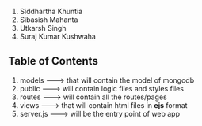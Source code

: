 1. Siddhartha Khuntia
2. Sibasish Mahanta
3. Utkarsh Singh
4. Suraj Kumar Kushwaha

## Table of Contents
1. models   ---> that will contain the model of mongodb
2. public ---> will contain logic files and styles files
3. routes ---> will contain all the routes/pages
4. views ---> that will contain html files in **ejs** format
5. server.js ---> will be the entry point of web app
